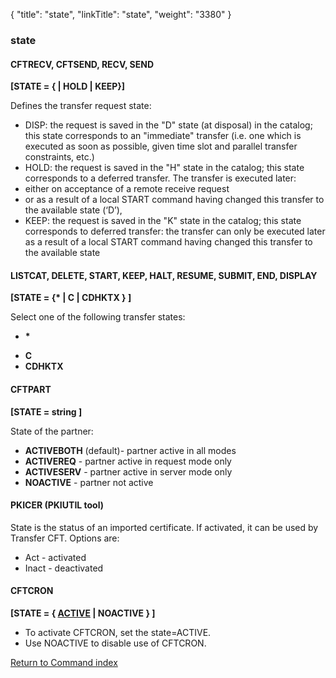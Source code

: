 {
    "title": "state",
    "linkTitle": "state",
    "weight": "3380"
}<span id="state"></span>

### state

<span id="state_CFTRECV"></span><span id="state_CFTSEND"></span>

#### CFTRECV, CFTSEND, RECV, SEND

**\[STATE = {
| HOLD | KEEP}\]**

Defines the transfer request state:

-   DISP:
    the request is saved in the "D" state (at disposal) in the catalog;
    this state corresponds to an "immediate" transfer (i.e. one
    which is executed as soon as possible, given time slot and parallel transfer
    constraints, etc.)
-   HOLD:
    the request is saved in the "H" state in the catalog; this state
    corresponds to a deferred transfer. The transfer is executed later:
-   either
    on acceptance of a remote receive request
-   or
    as a result of a local START command having changed this transfer to the
    available state (‘D’),
-   KEEP:
    the request is saved in the "K" state in the catalog; this state
    corresponds to deferred transfer: the transfer can only be executed later
    as a result of a local START command having changed this transfer to the
    available state

#### LISTCAT, DELETE, START, KEEP, HALT, RESUME, SUBMIT, END, DISPLAY

**\[STATE = {\* | C | CDHKTX } \]**

Select one of the following transfer states:

-   **\***

<!-- -->

-   **C**
-   **CDHKTX**

#### CFTPART

**\[STATE = string \]**

State of the partner:

-   **ACTIVEBOTH** (default)- partner active
    in all modes
-   <span style="font-weight: bold;">ACTIVEREQ</span> - partner active in request
    mode only
-   <span style="font-weight: bold;">ACTIVESERV</span> - partner active in server
    mode only
-   <span style="font-weight: bold;">NOACTIVE</span> - partner not active

#### PKICER (PKIUTIL tool)

State is the status of an imported certificate.
If activated, it can be used by  <span class="mc-variable axway_variables.Component_Short_Name variable">Transfer CFT</span>. Options are:

-   Act - activated
-   Inact - deactivated

#### CFTCRON

**\[STATE = { <u>ACTIVE</u> | NOACTIVE } \]**

-   To activate CFTCRON, set the state=ACTIVE.
-   Use NOACTIVE to disable use of CFTCRON.

[Return to Command index](../../)
